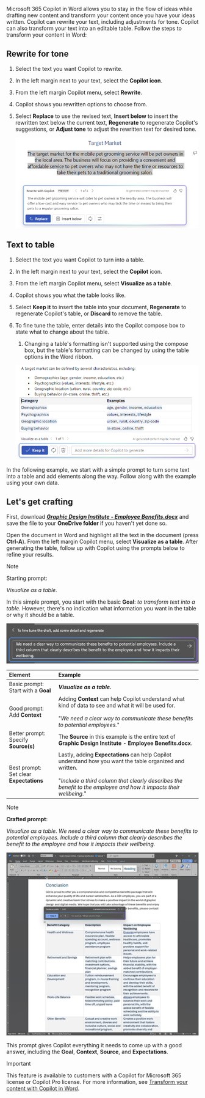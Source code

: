 
Microsoft 365 Copilot in Word allows you to stay in the flow of ideas while drafting new content and transform your content once you have your ideas written. Copilot can rewrite your text, including adjustments for tone. Copilot can also transform your text into an editable table. Follow the steps to transform your content in Word:

## Rewrite for tone

1. Select the text you want Copilot to rewrite.

1. In the left margin next to your text, select the **Copilot icon**.

1. From the left margin Copilot menu, select **Rewrite**.

1. Copilot shows you rewritten options to choose from.

1. Select **Replace** to use the revised text, **Insert below** to insert the rewritten text below the current text, **Regenerate** to regenerate Copilot's suggestions, or **Adjust tone** to adjust the rewritten text for desired tone.

    ![Screenshot of Copilot in Word with rewrite text suggestions and options.](../media/copilot-rewrite-word.png)

## Text to table

1. Select the text you want Copilot to turn into a table.

1. In the left margin next to your text, select the **Copilot** icon.

1. From the left margin Copilot menu, select **Visualize as a table**.

1. Copilot shows you what the table looks like.

1. Select **Keep it** to insert the table into your document, **Regenerate** to regenerate Copilot's table, or **Discard** to remove the table.

1. To fine tune the table, enter details into the Copilot compose box to state what to change about the table.

    1. Changing a table's formatting isn't supported using the compose box, but the table's formatting can be changed by using the table options in the Word ribbon.

    ![Screenshot of Copilot in Word showing the text to table capability.](../media/copilot-visualize-table-word.png)

In the following example, we start with a simple prompt to turn some text into a table and add elements along the way. Follow along with the example using your own data.

## Let's get crafting

First, download **_[Graphic Design Institute - Employee Benefits.docx](https://go.microsoft.com/fwlink/?linkid=2268825)_** and save the file to your **OneDrive folder** if you haven't yet done so.

Open the document in Word and highlight all the text in the document (press **Ctrl-A**). From the left margin Copilot menu, select **Visualize as a table**. After generating the table, follow up with Copilot using the prompts below to refine your results.

> [!NOTE]
> Starting prompt:
>
> _Visualize as a table._

In this simple prompt, you start with the basic **Goal**: _to transform text into a table._ However, there's no indication what information you want in the table or why it should be a table.

[![Screenshot the Copilot in Word working on transforming text to table.](../media/copilot-visualize-table-word-example.png)](../media/copilot-visualize-table-word-example.png#lightbox)

| Element | Example |
| :------ | :------- |
| Basic prompt: <br>Start with a **Goal** | **_Visualize as a table._** |
| Good prompt: <br>Add **Context** | Adding **Context** can help Copilot understand what kind of data to see and what it will be used for.<br><br>"_We need a clear way to communicate these benefits to potential employees._" |
| Better prompt: <br>Specify **Source(s)** | The **Source** in this example is the entire text of **Graphic Design Institute - Employee Benefits.docx**. |
| Best prompt: <br>Set clear **Expectations** | Lastly, adding **Expectations** can help Copilot understand how you want the table organized and written.<br><br>"_Include a third column that clearly describes the benefit to the employee and how it impacts their wellbeing._" |

> [!NOTE]
> **Crafted prompt**:
>
> _Visualize as a table. We need a clear way to communicate these benefits to potential employees. Include a third column that clearly describes the benefit to the employee and how it impacts their wellbeing._

[![Screenshot the crafted prompt results against the sample document using Copilot in Word.](../media/copilot-visualize-table-word-results.png)](../media/copilot-visualize-table-word-results.png#lightbox)

This prompt gives Copilot everything it needs to come up with a good answer, including the **Goal**, **Context**, **Source**, and **Expectations**.

> [!IMPORTANT]
> This feature is available to customers with a Copilot for Microsoft 365 license or Copilot Pro license. For more information, see [Transform your content with Copilot in Word](https://support.microsoft.com/office/transform-your-content-with-copilot-in-word-923d9763-f896-4da7-8a3f-5b12c3bfc475).